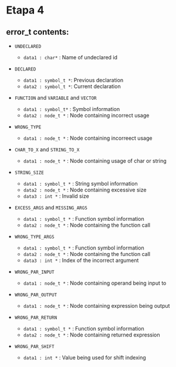 # Etapa 4

## error_t contents:
  
  - `UNDECLARED`
    * `data1 : char*` : Name of undeclared id

  - `DECLARED`
    * `data1 : symbol_t *`: Previous declaration
    * `data2 : symbol_t *`: Current declaration

  - `FUNCTION` and `VARIABLE` and `VECTOR`
    * `data1 : symbol_t*` : Symbol information
    * `data2 : node_t *` : Node containing incorrect usage

  - `WRONG_TYPE`
    * `data1 : node_t *` : Node containing incorreect usage

  - `CHAR_TO_X` and `STRING_TO_X`
    * `data1 : node_t *` : Node containing usage of char or string

  - `STRING_SIZE`
    * `data1 : symbol_t *` : String symbol information
    * `data2 : node_t *` : Node containing excessive size
    * `data3 : int *` : Invalid size

  - `EXCESS_ARGS` and  `MISSING_ARGS`
    * `data1 : symbol_t *` : Function symbol information
    * `data2 : node_t *` : Node containing the function call

  - `WRONG_TYPE_ARGS`
    * `data1 : symbol_t *` : Function symbol information
    * `data2 : node_t *` : Node containing the function call
    * `data3 : int *` : Index of the incorrect argument

  - `WRONG_PAR_INPUT`
    * `data1 : node_t *` : Node containing operand being input to

  - `WRONG_PAR_OUTPUT`
    * `data1 : node_t *` : Node containing expression being output

  - `WRONG_PAR_RETURN`
    * `data1 : symbol_t *` : Function symbol information
    * `data2 : node_t *`   : Node containing returned expression
  
  - `WRONG_PAR_SHIFT`
    * `data1 : int *` : Value being used for shift indexing